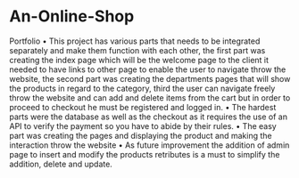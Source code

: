 # An-Online-Shop
Portfolio
    • This project has various parts that needs to be integrated separately and make them function with each other, the first part was creating the index page which will be the welcome page to the client it needed to have links to other page to enable the user to navigate throw the website, the second part was creating the departments pages that will show the products in regard to the category, third the user can navigate freely throw the website and can add and delete items  from the cart but in order to proceed to checkout he must be registered and logged in.
    • The hardest parts were the database as well as the checkout as it requires the use of an API to verify the payment so you have to abide by their rules.
    • The easy part was creating the pages and displaying the product and making the interaction throw the website
    • As future improvement the addition of admin page to insert and modify the products retributes is a must to simplify the addition, delete and update.
